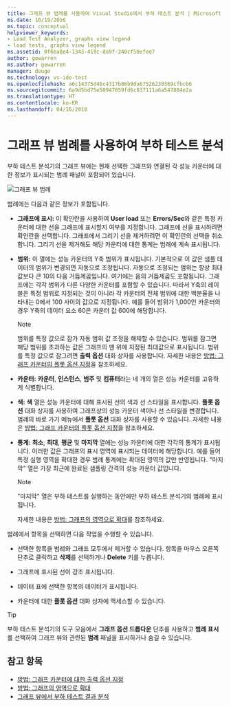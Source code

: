 ```yaml
---
title: 그래프 뷰 범례를 사용하여 Visual Studio에서 부하 테스트 분석 | Microsoft Docs
ms.date: 10/19/2016
ms.topic: conceptual
helpviewer_keywords:
- Load Test Analyzer, graphs view legend
- load tests, graphs view legend
ms.assetid: 0f6ba8e4-1343-419c-8a9f-240cf50efed7
author: gewarren
ms.author: gewarren
manager: douge
ms.technology: vs-ide-test
ms.openlocfilehash: a6c14375d46c4317b86b9da67526230369cfbcb6
ms.sourcegitcommit: 6a9d5bd75e50947659fd6c837111a6a547884e2a
ms.translationtype: HT
ms.contentlocale: ko-KR
ms.lasthandoff: 04/16/2018
---
```

# <a name="using-the-graphs-view-legend-to-analyze-load-tests"></a>그래프 뷰 범례를 사용하여 부하 테스트 분석

부하 테스트 분석기의 그래프 뷰에는 현재 선택한 그래프와 연결된 각 성능 카운터에 대한 정보가 표시되는 범례 패널이 포함되어 있습니다.

![그래프 뷰 범례](../test/media/load_viewlegend.png "Load_ViewLegend")

범례에는 다음과 같은 정보가 포함됩니다.

-   **그래프에 표시:** 이 확인란을 사용하여 **User load** 또는 **Errors/Sec**와 같은 특정 카운터에 대한 선을 그래프에 표시할지 여부를 지정합니다. 그래프에 선을 표시하려면 확인란을 선택합니다. 그래프에서 그리기 선을 제거하려면 이 확인란의 선택을 취소합니다. 그리기 선을 제거해도 해당 카운터에 대한 통계는 범례에 계속 표시됩니다.

-   **범위:** 이 열에는 성능 카운터의 Y축 범위가 표시됩니다. 기본적으로 이 값은 샘플 데이터의 범위가 변경되면 자동으로 조정됩니다. 자동으로 조정되는 범위는 항상 최대값보다 큰 10의 다음 거듭제곱입니다. 여기에는 음의 거듭제곱도 포함됩니다. 그래프에는 각각 범위가 다른 다양한 카운터를 포함할 수 있습니다. 따라서 Y축의 레이블은 특정 범위로 지정되는 것이 아니라 각 카운터의 전체 범위에 대한 백분율을 나타내는 0에서 100 사이의 값으로 지정됩니다. 예를 들어 범위가 1,000인 카운터의 경우 Y축의 데이터 요소 60은 카운터 값 600에 해당합니다.

    > [!NOTE]
    > 범위를 특정 값으로 잠가 자동 범위 값 조정을 해제할 수 있습니다. 범위를 잠그면 해당 범위를 초과하는 값은 그래프의 맨 위에 지정된 최대값으로 표시됩니다. 범위를 특정 값으로 잠그려면 **출력 옵션** 대화 상자를 사용합니다. 자세한 내용은 [방법: 그래프 카운터의 플롯 옵션 지정](../test/how-to-specify-plot-options-for-graphing-counters.md)을 참조하세요.

-   **카운터:** **카운터**, **인스턴스**, **범주** 및 **컴퓨터**라는 네 개의 열은 성능 카운터를 고유하게 식별합니다.

-   **색:** **색** 열은 성능 카운터에 대해 표시된 선의 색과 선 스타일을 표시합니다. **플롯 옵션** 대화 상자를 사용하여 그래프상의 성능 카운터 색이나 선 스타일을 변경합니다. 범례의 바로 가기 메뉴에서 **플롯 옵션** 대화 상자를 사용할 수 있습니다. 자세한 내용은 [방법: 그래프 카운터의 플롯 옵션 지정](../test/how-to-specify-plot-options-for-graphing-counters.md)을 참조하세요.

-   **통계:** **최소**, **최대**, **평균** 및 **마지막** 열에는 성능 카운터에 대한 각각의 통계가 표시됩니다. 이러한 값은 그래프의 표시 영역에 표시되는 데이터에 해당합니다. 예를 들어 특정 실행 영역을 확대한 경우 범례 통계에는 확대된 영역의 값만 반영됩니다. "마지막" 열은 가장 최근에 완료된 샘플링 간격의 성능 카운터 값입니다.

    > [!NOTE]
    > "마지막" 열은 부하 테스트를 실행하는 동안에만 부하 테스트 분석기의 범례에 표시됩니다.

     자세한 내용은 [방법: 그래프의 영역으로 확대](../test/how-to-zoom-in-on-a-region-of-the-graph-in-load-test-results.md)를 참조하세요.

범례에서 항목을 선택하면 다음 작업을 수행할 수 있습니다.

-   선택한 항목을 범례와 그래프 모두에서 제거할 수 있습니다. 항목을 마우스 오른쪽 단추로 클릭하고 **삭제**를 선택하거나 **Delete** 키를 누릅니다.

-   그래프에 표시된 선이 강조 표시됩니다.

-   데이터 표에 선택한 항목의 데이터가 표시됩니다.

-   카운터에 대한 **플롯 옵션** 대화 상자에 액세스할 수 있습니다.

> [!TIP]
> 부하 테스트 분석기의 도구 모음에서 **그래프 옵션 드롭다운** 단추를 사용하고 **범례 표시**를 선택하여 그래프 뷰와 관련된 **범례** 패널을 표시하거나 숨길 수 있습니다.

## <a name="see-also"></a>참고 항목

- [방법: 그래프 카운터에 대한 출력 옵션 지정](../test/how-to-specify-plot-options-for-graphing-counters.md)
- [방법: 그래프의 영역으로 확대](../test/how-to-zoom-in-on-a-region-of-the-graph-in-load-test-results.md)
- [그래프 뷰에서 부하 테스트 결과 분석](../test/analyze-load-test-results-in-the-graphs-view.md)